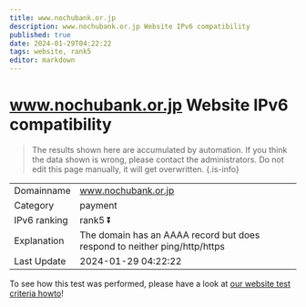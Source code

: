 ```yaml
---
title: www.nochubank.or.jp
description: www.nochubank.or.jp Website IPv6 compatibility
published: true
date: 2024-01-29T04:22:22
tags: website, rank5
editor: markdown
---
```


# www.nochubank.or.jp Website IPv6 compatibility

> The results shown here are accumulated by automation. If you think the data shown is wrong, please contact the administrators. 
> Do not edit this page manually, it will get overwritten.
{.is-info}


|   |   |
| - | - |
| Domainname | www.nochubank.or.jp
| Category | payment |
| IPv6 ranking | rank5 :arrow_double_down: |
| Explanation | The domain has an AAAA record but does respond to neither ping/http/https |
| Last Update | 2024-01-29 04:22:22 |

To see how this test was performed, please have a look at [our website test criteria howto](/howto/testcriteria/website)!


